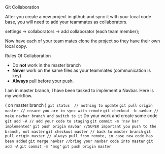 Git Collaboration

After you create a new project in github and sync it with your local code base, you will need to add your teammates as collaborators.


settings -> collaborators -> add collaborator (each team member);

Now have each of your team mates clone the project so they have their own local copy.

Rules Of Collaboration

* Do __not__ work in the master branch
* __Never__ work on the same files as your teammates (communication is key)
*  __Always__ pull before your push.

I am in master branch, I have been tasked to implement a Navbar. Here is my workflow.


( on master branch )
`git status  // nothing to update`
`git pull origin master // ensure you are in sync with remote`
`git checkout -b navbar // make navbar branch and switch to it`
Do your work and create some code
`git add -A // add your code to staging`
`git commit -m 'nav bar implemented'`
`git push origin navbar //SUPER important you push to the branch, not master`
`git checkout master // back to master branch`
`git pull origin master // always pull from remote, in case new code has been added`
`git merge navbar //bring your navbar code into master`
`git add -A`
`git commit -m 'msg'`
`git push origin master`
